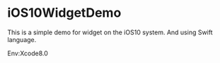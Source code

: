 # iOS10WidgetDemo
This is a simple demo for widget on the iOS10 system.
And using Swift language.

Env:Xcode8.0
